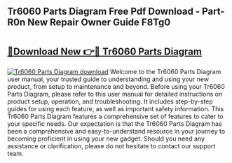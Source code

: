 ## Tr6060 Parts Diagram Free Pdf Download - Part-R0n New Repair Owner Guide F8Tg0

# <h2><a href="http://dfm2wz.blite.top/?on=Tr6060+Parts+Diagram">🔗Download New 👉🔴 Tr6060 Parts Diagram</a></h2>

[![Tr6060 Parts Diagram download](https://i.imgur.com/lujVjoI.png)](http://dfm2wz.blite.top/?on=Tr6060+Parts+Diagram)
Welcome to the Tr6060 Parts Diagram user manual, your trusted guide to understanding and using your new product, from setup to maintenance and beyond. Before using your Tr6060 Parts Diagram, please refer to this user manual for detailed instructions on product setup, operation, and troubleshooting. It includes step-by-step guides for using each feature, as well as important safety information. This Tr6060 Parts Diagram features a comprehensive set of features to cater to your specific needs. Our expectation is that the Tr6060 Parts Diagram has been a comprehensive and easy-to-understand resource in your journey to becoming proficient in using your new gadget. Should you need any assistance or clarification, please do not hesitate to contact our support team.
